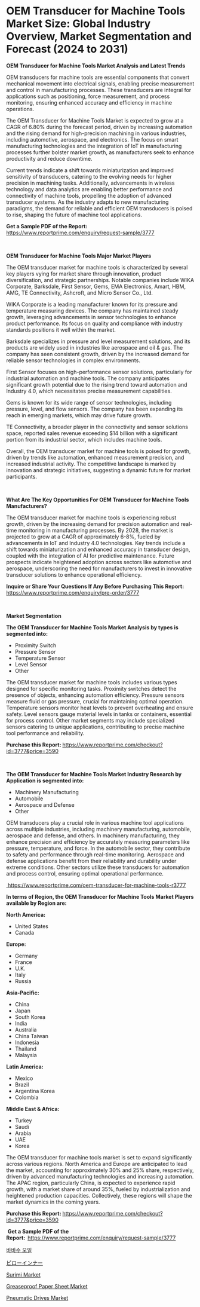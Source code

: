 <p><h1>OEM Transducer for Machine Tools Market Size: Global Industry Overview, Market Segmentation and Forecast (2024 to 2031)</h1></p><p><strong>OEM Transducer for Machine Tools Market Analysis and Latest Trends</strong></p>
<p><p>OEM transducers for machine tools are essential components that convert mechanical movement into electrical signals, enabling precise measurement and control in manufacturing processes. These transducers are integral for applications such as positioning, force measurement, and process monitoring, ensuring enhanced accuracy and efficiency in machine operations.</p><p>The OEM Transducer for Machine Tools Market is expected to grow at a CAGR of 6.80% during the forecast period, driven by increasing automation and the rising demand for high-precision machining in various industries, including automotive, aerospace, and electronics. The focus on smart manufacturing technologies and the integration of IoT in manufacturing processes further bolster market growth, as manufacturers seek to enhance productivity and reduce downtime. </p><p>Current trends indicate a shift towards miniaturization and improved sensitivity of transducers, catering to the evolving needs for higher precision in machining tasks. Additionally, advancements in wireless technology and data analytics are enabling better performance and connectivity of machine tools, propelling the adoption of advanced transducer systems. As the industry adapts to new manufacturing paradigms, the demand for reliable and efficient OEM transducers is poised to rise, shaping the future of machine tool applications.</p></p>
<p><strong>Get a Sample PDF of the Report:&nbsp;</strong> <a href="https://www.reportprime.com/enquiry/request-sample/3777">https://www.reportprime.com/enquiry/request-sample/3777</a></p>
<p>&nbsp;</p>
<p><strong>OEM Transducer for Machine Tools Major Market Players</strong></p>
<p><p>The OEM transducer market for machine tools is characterized by several key players vying for market share through innovation, product diversification, and strategic partnerships. Notable companies include WIKA Corporate, Barksdale, First Sensor, Gems, EMA Electronics, Amart, HBM, AMG, TE Connectivity, Ashcroft, and Micro Sensor Co., Ltd.</p><p>WIKA Corporate is a leading manufacturer known for its pressure and temperature measuring devices. The company has maintained steady growth, leveraging advancements in sensor technologies to enhance product performance. Its focus on quality and compliance with industry standards positions it well within the market.</p><p>Barksdale specializes in pressure and level measurement solutions, and its products are widely used in industries like aerospace and oil & gas. The company has seen consistent growth, driven by the increased demand for reliable sensor technologies in complex environments.</p><p>First Sensor focuses on high-performance sensor solutions, particularly for industrial automation and machine tools. The company anticipates significant growth potential due to the rising trend toward automation and Industry 4.0, which necessitates precise measurement capabilities.</p><p>Gems is known for its wide range of sensor technologies, including pressure, level, and flow sensors. The company has been expanding its reach in emerging markets, which may drive future growth.</p><p>TE Connectivity, a broader player in the connectivity and sensor solutions space, reported sales revenue exceeding $14 billion with a significant portion from its industrial sector, which includes machine tools.</p><p>Overall, the OEM transducer market for machine tools is poised for growth, driven by trends like automation, enhanced measurement precision, and increased industrial activity. The competitive landscape is marked by innovation and strategic initiatives, suggesting a dynamic future for market participants.</p></p>
<p>&nbsp;</p>
<p><strong>What Are The Key Opportunities For OEM Transducer for Machine Tools Manufacturers?</strong></p>
<p><p>The OEM transducer market for machine tools is experiencing robust growth, driven by the increasing demand for precision automation and real-time monitoring in manufacturing processes. By 2028, the market is projected to grow at a CAGR of approximately 6-8%, fueled by advancements in IoT and Industry 4.0 technologies. Key trends include a shift towards miniaturization and enhanced accuracy in transducer design, coupled with the integration of AI for predictive maintenance. Future prospects indicate heightened adoption across sectors like automotive and aerospace, underscoring the need for manufacturers to invest in innovative transducer solutions to enhance operational efficiency.</p></p>
<p><strong>Inquire or Share Your Questions If Any Before Purchasing This Report:</strong> <a href="https://www.reportprime.com/enquiry/pre-order/3777">https://www.reportprime.com/enquiry/pre-order/3777</a></p>
<p>&nbsp;</p>
<p><strong>Market Segmentation</strong></p>
<p><strong>The OEM Transducer for Machine Tools Market Analysis by types is segmented into:</strong></p>
<p><ul><li>Proximity Switch</li><li>Pressure Sensor</li><li>Temperature Sensor</li><li>Level Sensor</li><li>Other</li></ul></p>
<p><p>The OEM transducer market for machine tools includes various types designed for specific monitoring tasks. Proximity switches detect the presence of objects, enhancing automation efficiency. Pressure sensors measure fluid or gas pressure, crucial for maintaining optimal operation. Temperature sensors monitor heat levels to prevent overheating and ensure safety. Level sensors gauge material levels in tanks or containers, essential for process control. Other market segments may include specialized sensors catering to unique applications, contributing to precise machine tool performance and reliability.</p></p>
<p><strong>Purchase this Report:&nbsp;</strong><a href="https://www.reportprime.com/checkout?id=3777&price=3590">https://www.reportprime.com/checkout?id=3777&price=3590</a></p>
<p>&nbsp;</p>
<p><strong>The OEM Transducer for Machine Tools Market Industry Research by Application is segmented into:</strong></p>
<p><ul><li>Machinery Manufacturing</li><li>Automobile</li><li>Aerospace and Defense</li><li>Other</li></ul></p>
<p><p>OEM transducers play a crucial role in various machine tool applications across multiple industries, including machinery manufacturing, automobile, aerospace and defense, and others. In machinery manufacturing, they enhance precision and efficiency by accurately measuring parameters like pressure, temperature, and force. In the automobile sector, they contribute to safety and performance through real-time monitoring. Aerospace and defense applications benefit from their reliability and durability under extreme conditions. Other sectors utilize these transducers for automation and process control, ensuring optimal operational performance.</p></p>
<p><a href="https://www.reportprime.com/oem-transducer-for-machine-tools-r3777">&nbsp;https://www.reportprime.com/oem-transducer-for-machine-tools-r3777</a></p>
<p><strong>In terms of Region, the OEM Transducer for Machine Tools Market Players available by Region are:</strong></p>
<p>
    <p> <strong> North America: </strong>
        <ul>
            <li>United States</li>
            <li>Canada</li>
        </ul>
        </p> 
    <p> <strong> Europe: </strong>
        <ul>
            <li>Germany</li>
            <li>France</li>
            <li>U.K.</li>
            <li>Italy</li>
            <li>Russia</li>
        </ul>
        </p> 
    <p> <strong> Asia-Pacific: </strong>
        <ul>
            <li>China</li>
            <li>Japan</li>
            <li>South Korea</li>
            <li>India</li>
            <li>Australia</li>
            <li>China Taiwan</li>
            <li>Indonesia</li>
            <li>Thailand</li>
            <li>Malaysia</li>
        </ul>
        </p> 
    <p> <strong> Latin America: </strong>
        <ul>
            <li>Mexico</li>
            <li>Brazil</li>
            <li>Argentina Korea</li>
            <li>Colombia</li>
        </ul>
        </p> 
    <p> <strong> Middle East & Africa: </strong>
        <ul>
            <li>Turkey</li>
            <li>Saudi</li>
            <li>Arabia</li>
            <li>UAE</li>
            <li>Korea</li>
        </ul>
    </p>
    </p>
<p><p>The OEM transducer for machine tools market is set to expand significantly across various regions. North America and Europe are anticipated to lead the market, accounting for approximately 30% and 25% share, respectively, driven by advanced manufacturing technologies and increasing automation. The APAC region, particularly China, is expected to experience rapid growth, with a market share of around 35%, fueled by industrialization and heightened production capacities. Collectively, these regions will shape the market dynamics in the coming years.</p></p>
<p><strong>Purchase this Report: </strong><a href="https://www.reportprime.com/checkout?id=3777&price=3590">https://www.reportprime.com/checkout?id=3777&price=3590</a></p>
<p>&nbsp;<strong>Get a Sample PDF of the Report:&nbsp;&nbsp;</strong><a href="https://www.reportprime.com/enquiry/request-sample/3777">https://www.reportprime.com/enquiry/request-sample/3777</a></p>
<p><strong></strong></p>
<p><p><a href="https://medium.com/@biancamacdonald87/%EA%B8%80%EB%A1%9C%EB%B2%8C-%EB%B0%94%EB%B0%94%EC%88%98-%EC%98%A4%EC%9D%BC-%EC%8B%9C%EC%9E%A5-%EA%B7%9C%EB%AA%A8%EB%8A%94-8-9-%EC%9D%98-%EC%97%B0%ED%8F%89%EA%B7%A0-%EC%84%B1%EC%9E%A5%EB%A5%A0-cagr-%EC%97%90-%EB%8F%84%EB%8B%AC%ED%95%A0-%EA%B2%83%EC%9C%BC%EB%A1%9C-%EC%98%88%EC%83%81%EB%90%98%EB%A9%B0-%EC%9D%B4-%EB%B3%B4%EA%B3%A0%EC%84%9C%EB%8A%94-%EC%8B%9C%EC%9E%A5-%EC%84%B1%EC%9E%A5-%ED%8A%B8%EB%A0%8C%EB%93%9C-%EA%B8%B0%ED%9A%8C-%EB%B0%8F-2024-2031%EB%85%84-%EC%98%88%EC%B8%A1%EC%9D%84-%EB%8B%A4%EB%A3%B9%EB%8B%88%EB%8B%A4-18310f923c6e">바바수 오일</a></p><p><a href="https://medium.com/@mandysw5k1a/the-translation-of-pillow-inner-market-outlook-complete-industry-analysis-2024-to-2031-into-e024f397436c">ピローインナー</a></p><p><a href="https://www.linkedin.com/pulse/insights-surimi-industry-market-financial-status-size-revenue-uxzwe?trackingId=S5mXgOD3SnGwbhIDMmYAZg%3D%3D">Surimi Market</a></p><p><a href="https://www.linkedin.com/pulse/greaseproof-paper-sheet-market-overview-regional-outlook-competitive-yjrqf?trackingId=aCJgcAwCSbWgpWEv0DPqtw%3D%3D">Greaseproof Paper Sheet Market</a></p><p><a href="https://medium.com/@sac-m/pneumatic-drives-market-evolution-global-trends-and-regional-dynamics-2024-2031-401325f4c3c2">Pneumatic Drives Market</a></p></p>